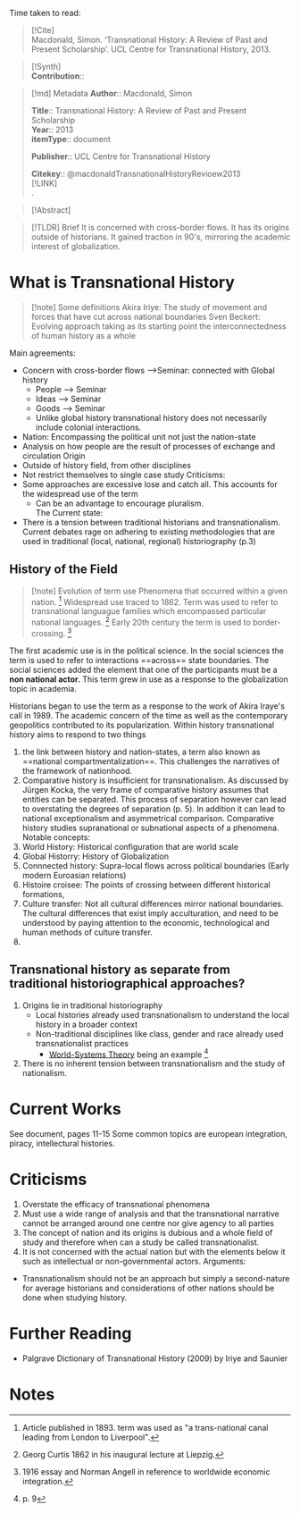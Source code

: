 Time taken to read: 
> [!Cite]  
> Macdonald, Simon. ‘Transnational History: A Review of Past and Present Scholarship’. UCL Centre for Transnational History, 2013.

> [!Synth]  
>**Contribution**::

>[!md]  Metadata
> **Author**:: Macdonald, Simon</br>  
>    
> **Title**:: Transnational History: A Review of Past and Present Scholarship    
> **Year**:: 2013     
>**itemType**:: document    
>    
>    
>     
>    
>**Publisher**:: UCL Centre for Transnational History    
>     
>    
>    
>
> 
>    
> **Citekey**:: @macdonaldTransnationalHistoryRevioew2013    
> [!LINK]   
>.

> [!Abstract]  
>>  

>[!TLDR] Brief
>It is concerned with cross-border flows. It has its origins outside of historians. It gained traction in 90's, mirroring the academic interest of globalization. 
# What is Transnational History 
>[!note] Some definitions 
>Akira Iriye: The study of movement and forces that have cut across national boundaries
>Sven Beckert: Evolving approach taking as its starting point the interconnectedness of human history as a whole 

Main agreements: 
* Concern with cross-border flows -->Seminar: connected with Global history
	* People --> Seminar
	* Ideas  --> Seminar
	* Goods --> Seminar
	* Unlike global history transnational history does not necessarily include colonial interactions. 
* Nation: Encompassing the political unit not just the nation-state 
* Analysis on how people are the result of processes of exchange and circulation 
Origin
* Outside of history field, from other disciplines 
* Not restrict themselves to single case study 
Criticisms: 
* Some approaches are excessive lose and catch all. This accounts for the widespread use of the term
	* Can be an advantage to encourage pluralism. \
The Current state: 
* There is a tension between traditional historians and transnationalism. Current debates rage on adhering to existing methodologies that are used in traditional (local, national, regional) historiography (p.3)
## History of the Field 

>[!note] Evolution of term use
>Phenomena that occurred within a given nation. [^1]
>Widespread use traced to 1862. Term was used to refer to transnational languague families which encompassed particular national languages. [^2]
>Early 20th century the term is used to border-crossing. [^3]

The first academic use is in the political science. In the social sciences the term is used to refer to interactions ==across== state boundaries. The social sciences added the element that one of the participants must be a **non national actor.** This term grew in use as a response to the globalization topic in academia. 

Historians began to use the term as a response to the work of Akira Iraye's call in 1989. The academic concern of the time as well as the contemporary geopolitics contributed to its popularization. Within history transnational history aims to respond to two things
1. the link between history and nation-states, a term also known as ==national compartmentalization==. This challenges the narratives of the framework of nationhood. 
2. Comparative history is insufficient for transnationalism. As discussed by Jürgen Kocka, the very frame of comparative history assumes that entities can be separated. This process of separation however can lead to overstating the degrees of separation (p. 5). In addition it can lead to national exceptionalism and asymmetrical comparison. 
Comparative history studies supranational or subnational aspects of a phenomena. 
Notable concepts:
1. World History: Historical configuration that are world scale
2. Global Historry: History of Globalization 
3. Connnected history: Supra-local flows across political boundaries (Early modern Euroasian relations)
4. Histoire croisee: The points of crossing between different historical formations, 
5. Culture transfer: Not all cultural differences mirror national boundaries. The cultural differences that exist imply acculturation, and need to be understood by paying attention to the economic, technological and human methods of culture transfer. 
6. 
## Transnational history as separate from traditional historiographical approaches? 
1. Origins lie in traditional historiography
	* Local histories already used transnationalism to understand the local history in a broader context 
	* Non-traditional disciplines like class, gender and race already used transnationalist practices 
		* [World-Systems Theory](https://en.wikipedia.org/wiki/World-systems_theory) being an example [^4]
2. There is no inherent tension between transnationalism and the study of nationalism. 
# Current Works 
See document, pages 11-15
Some common topics are european integration, piracy, intellectural histories.
# Criticisms 
1. Overstate the efficacy of transnational phenomena
2. Must use a wide range of analysis and that the transnational narrative cannot be arranged around one centre nor give agency to all parties
3. The concept of nation and its origins is dubious and a whole field of study and therefore when can a study be called transnationalist. 
4. It is not concerned with the actual nation but with the elements below it such as intellectual or non-governmental actors. 
Arguments: 
* Transnationalism should not be an approach but simply a second-nature for average historians and considerations of other nations should be done when studying history. 

# Further Reading 
* Palgrave Dictionary of Transnational History (2009) by Iriye and Saunier
# Notes 
[^1]: Article published in 1893. term was used as "a trans-national canal leading from London to Liverpool". 
[^2]: Georg Curtis 1862 in his inaugural lecture at Liepzig. 
[^3]: 1916 essay and Norman Angell in reference to worldwide economic integration.
[^4]: p. 9